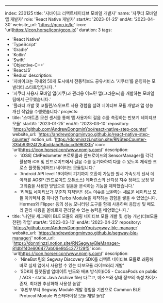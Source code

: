 ---
index:  230125
title: '지바이크 리액트네이티브 모바일 개발자'
name: '지쿠터 모바일 앱 개발자'
role: 'React Native 개발자'
startAt: '2023-01-25'
endAt: '2023-04-30'
website_url: 'https://gcoo.io/kr'
icon: 'url(https://icon.horse/icon/gcoo.io)'
duration: 3
tags:
  - 'React Native'
  - 'TypeScript'
  - 'Gradle'
  - 'Kotlin'
  - 'Swift'
  - 'Objective-C++'
  - 'ReactJS'
  - 'Redux'
description:
  - '지바이크는 국내외 50개 도시에서 전동킥보드 공유서비스 ‘지쿠터’를 운영하는 모빌리티 스타트업입니다. '
  - '지쿠터 사용자 모바일 앱(지쿠)과 관리용 어드민 앱(그라운드)을 개발하는 모바일팀에서 근무했습니다.'
  - '플러터 개발 및 코틀린/스위프트 사용 경험을 살려 네이티브 모듈 개발과 앱 성능 개선 작업을 수행했습니다.'
projects:
  - title: '스마트폰 모션 센서를 통해 앱 사용자의 걸음 수를 측정하는 만보계 네이티브 모듈'
    startAt: '2023-01-25'
    endAt: '2023-03-10'
    repository: 'https://github.com/AndrewDongminYoo/react-native-step-counter'
    website_url: 'https://andrewdongminyoo.github.io/react-native-step-counter/'
    notion_url: 'https://donminzzi.notion.site/RNStepCounter-33bb93924f254bdda5d9abccd59633f5'
    icon: 'url(https://icon.horse/icon/www.npmjs.com)'
    description:
      - 'iOS의 CMPedometer 프로토콜과 안드로이드의 SensorManager를 각각 활용해 iOS 및 안드로이드에서 걸음 수를 동기화하여 다룰 수 있도록 제작한 크로스 플랫폼(쉐어드) 네이티브 모듈입니다.'
      - 'Android API level 19이하의 기기까지 호환이 가능한 원시 가속도계 센서 데이터를 AOSP (안드로이드 오픈소스) 레퍼런스의 신뢰성 지수 정확도 보정 알고리즘을 사용한 방법으로 걸음을 분석하는 기능을 제작했습니다.'
      - '리액트 네이티브가 꾸준히 지적받은 성능 이슈를 보완하는 새로운 네이티브 모듈 아키텍쳐 중 하나인 Turbo Module을 제작하는 경험을 쌓을 수 있었습니다. Hermes와 Flipper 등의 성능 모니터링 도구를 함께 사용하며 응답성 및 메모리 관리 내용을 올바르게 관리할 수 있는 능력을 배양했습니다.'
  - title: '나인봇 세그웨이 BLE 모듈의 래핑 네이티브 모듈 개발 및 성능 개선(터보모듈 전환) 작업'
    startAt: '2023-03-10'
    endAt: '2023-04-25'
    repository: 'https://github.com/AndrewDongminYoo/segway-ble-manager'
    website_url: 'https://andrewdongminyoo.github.io/segway-ble-manager/'
    notion_url: 'https://donminzzi.notion.site/RNSegwayBleManager-81db1f40e606477ab06e9b5c377129f5'
    icon: 'url(https://icon.horse/icon/www.npmjs.com)'
    description:
      - 'NineBot 팀의 Segway Discovery SDK를 리액트 네이티브 모듈로 래핑해 바로 실제 앱에서 사용할 수 있는 터보모듈 라이브러리 개발'
      - 'SDK의 플랫폼별 업데이트 빈도와 배포 방식이(iOS - CocoaPods on public / AOS - static Java Archive file) 다르고, 메소드와 상태 정보의 속성 차이가 존재, 최대한 추상화해 사용성 높임'
      - '후반부부터 Segway Module 개발 경험을 기반으로 Common BLE Protocol Module 커스터마이징 모듈 개발 돌입'
